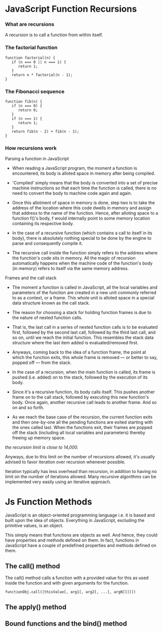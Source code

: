 # JavaScript Function Recursions

### What are recursions

A recursion is to call a function from within itself.

### The factorial function

```
function factorial(n) {
   if (n === 0 || n === 1) {
      return 1;
   }
   return n * factorial(n - 1);
}
```

### The Fibonacci sequence

```
function fib(n) {
   if (n === 0) {
      return 0;
   }
   if (n === 1) {
      return 1;
   }
   return fib(n - 2) + fib(n - 1);
}
```

### How recursions work

Parsing a function in JavaScript

- When reading a JavaScript program, the moment a function is encountered, its body is alloted space in memory after being compiled.

- 'Compiled' simply means that the body is converted into a set of precise machine instructions so that each time the function is called, there is no need to convert the body to machine code again and again.

- Once this allotment of space in memory is done, step two is to take the address of the location where this code dwells in memory and assign that address to the name of the function. Hence, after alloting space to a function f()'s body, f would internally point to some memory location containing its respective body.

- In the case of a recursive function (which contains a call to itself in its body), there is absolutely nothing special to be done by the engine to parse and consequently compile it.

- The recursive call inside the function simply refers to the address where the function's code sits in memory. All the magic of recursion automatically happens when the machine code of the function's body (in memory) refers to itself via the same memory address.

Frames and the call stack

- The moment a function is called in JavaScript, all the local variables and parameters of the function are created in a new unit commonly referred to as a context, or a frame. This whole unit is alloted space in a special data structure known as the call stack.

- The reason for choosing a stack for holding function frames is due to the nature of nested function calls.

- That is, the last call in a series of nested function calls is to be evaluated first, followed by the second last call, followed by the third last call, and so on, until we reach the initial function. This resembles the stack data structure where the last item added is evaluated/removed first.

- Anyways, coming back to the idea of a function frame, the point at which the function exits, this whole frame is removed — or better to say, popped off — from the stack.

- In the case of a recursion, when the main function is called, its frame is pushed (i.e. added) on to the stack, followed by the execution of its body.

- Since it's a recursive function, its body calls itself. This pushes another frame on to the call stack, followed by executing this new function's body. Once again, another recursive call leads to another frame. And so on and so forth.

- As we reach the base case of the recursion, the current function exits and then one-by-one all the pending functions are exited starting with the ones called last. When the functions exit, their frames are popped off the stack (including all local variables and parameters) thereby freeing up memory space.

_the recursion limit is close to 14,000._

Anyways, due to this limit on the number of recursions allowed, it's usually advised to favor iteration over recursion whenever possible.

Iteration typically has less overhead than recursion, in addition to having no limit on the number of iterations allowed. Many recursive algorithms can be implemented very easily using an iterative approach.

# Js Function Methods

JavaScript is an object-oriented programming language i.e. it is based and built upon the idea of objects. Everything in JavaScript, excluding the primitive values, is an object.

This simply means that functions are objects as well. And hence, they could have properties and methods defined on them. In fact, functions in JavaScript have a couple of predefined properties and methods defined on them.

## The call() method

The call() method calls a function with a provided value for this as used inside the function and with given arguments for the function.

```
functionObj.call([thisValue[, arg1[, arg2[, ...[, argN]]]]])
```

## The apply() method

## Bound functions and the bind() method
